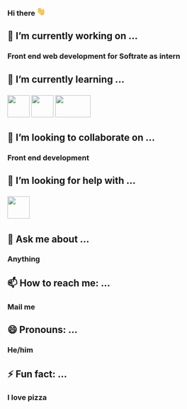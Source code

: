 ### Hi there <img src="https://raw.githubusercontent.com/ABSphreak/ABSphreak/master/gifs/Hi.gif" width="20" height=20>
## 
## 🔭 I’m currently working on ...
   ### Front end web development for Softrate as intern
## 🌱 I’m currently learning ...
   ### <img src="https://user-images.githubusercontent.com/61533356/115218330-13eb1480-a124-11eb-8cc3-a054134740a3.png" width="50" height="50">  <img src="https://raw.githubusercontent.com/rexxars/react-hexagon/HEAD/logo/react-hexagon.png" width="50" height="50">  <img src="https://doc.octoperf.com/monitoring/create-connection/mongodb/img/mongodb-logo.png" width="80" height="50">
## 👯 I’m looking to collaborate on ...
   ### Front end development
## 🤔 I’m looking for help with ...
   ### <img src="https://user-images.githubusercontent.com/61533356/115218330-13eb1480-a124-11eb-8cc3-a054134740a3.png" width="50" height="50">
## 💬 Ask me about ...
   ### Anything
## 📫 How to reach me: ...
   ### Mail me
## 😄 Pronouns: ...
   ### He/him
## ⚡ Fun fact: ...
   ### I love pizza
